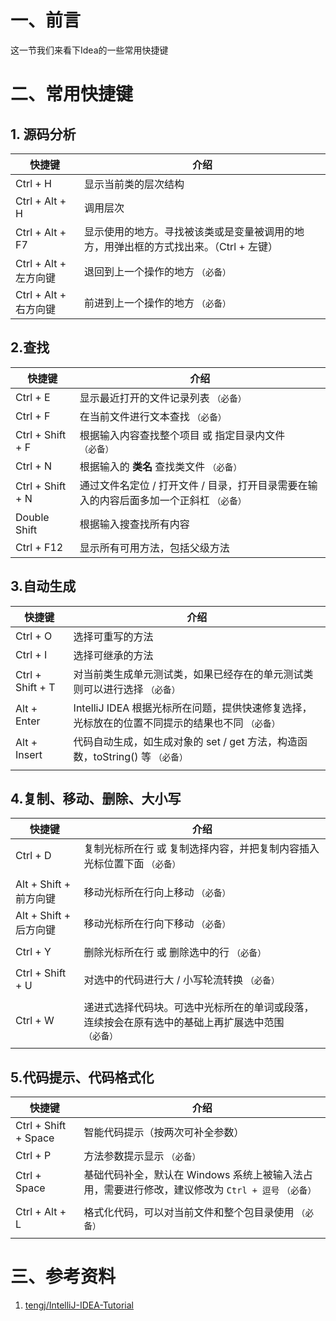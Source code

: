 # 一、前言
这一节我们来看下Idea的一些常用快捷键



# 二、常用快捷键

## 1. 源码分析



| 快捷键                | 介绍                                                         |
| --------------------- | ------------------------------------------------------------ |
| Ctrl + H              | 显示当前类的层次结构                                         |
| Ctrl + Alt + H        | 调用层次                                                     |
| Ctrl + Alt + F7       | 显示使用的地方。寻找被该类或是变量被调用的地方，用弹出框的方式找出来。（Ctrl + 左键） |
| Ctrl + Alt + 左方向键 | 退回到上一个操作的地方 `（必备）`                            |
| Ctrl + Alt + 右方向键 | 前进到上一个操作的地方 `（必备）`                            |







## 2.查找



| 快捷键           | 介绍                                                         |
| ---------------- | ------------------------------------------------------------ |
| Ctrl + E         | 显示最近打开的文件记录列表 `（必备）`                        |
| Ctrl + F         | 在当前文件进行文本查找 `（必备）`                            |
| Ctrl + Shift + F | 根据输入内容查找整个项目 或 指定目录内文件 `（必备）`        |
| Ctrl + N         | 根据输入的 **类名** 查找类文件 `（必备）`                    |
| Ctrl + Shift + N | 通过文件名定位 / 打开文件 / 目录，打开目录需要在输入的内容后面多加一个正斜杠 `（必备）` |
| Double Shift     | 根据输入搜查找所有内容                                       |
| Ctrl + F12       | 显示所有可用方法，包括父级方法                               |





## 3.自动生成



| 快捷键           | 介绍                                                         |
| ---------------- | ------------------------------------------------------------ |
| Ctrl + O         | 选择可重写的方法                                             |
| Ctrl + I         | 选择可继承的方法                                             |
| Ctrl + Shift + T | 对当前类生成单元测试类，如果已经存在的单元测试类则可以进行选择 `（必备）` |
| Alt + Enter      | IntelliJ IDEA 根据光标所在问题，提供快速修复选择，光标放在的位置不同提示的结果也不同 `（必备）` |
| Alt + Insert     | 代码自动生成，如生成对象的 set / get 方法，构造函数，toString() 等 `（必备）` |
|                  |                                                              |







## 4.复制、移动、删除、大小写



| 快捷键                 | 介绍                                                         |
| ---------------------- | ------------------------------------------------------------ |
| Ctrl + D               | 复制光标所在行 或 复制选择内容，并把复制内容插入光标位置下面 `（必备）` |
|                        |                                                              |
| Alt + Shift + 前方向键 | 移动光标所在行向上移动 `（必备）`                            |
| Alt + Shift + 后方向键 | 移动光标所在行向下移动 `（必备）`                            |
|                        |                                                              |
| Ctrl + Y               | 删除光标所在行 或 删除选中的行 `（必备）`                    |
|                        |                                                              |
| Ctrl + Shift + U       | 对选中的代码进行大 / 小写轮流转换 `（必备）`                 |
|                        |                                                              |
| Ctrl + W               | 递进式选择代码块。可选中光标所在的单词或段落，连续按会在原有选中的基础上再扩展选中范围 `（必备）` |
|                        |                                                              |





## 5.代码提示、代码格式化



| 快捷键               | 介绍                                                         |
| -------------------- | ------------------------------------------------------------ |
| Ctrl + Shift + Space | 智能代码提示（按两次可补全参数）                             |
| Ctrl + P             | 方法参数提示显示 `（必备）`                                  |
| Ctrl + Space         | 基础代码补全，默认在 Windows 系统上被输入法占用，需要进行修改，建议修改为 `Ctrl + 逗号` `（必备）` |
|                      |                                                              |
| Ctrl + Alt + L       | 格式化代码，可以对当前文件和整个包目录使用 `（必备）`        |
|                      |                                                              |









# 三、参考资料

1. [tengj/IntelliJ-IDEA-Tutorial](https://github.com/tengj/IntelliJ-IDEA-Tutorial)























